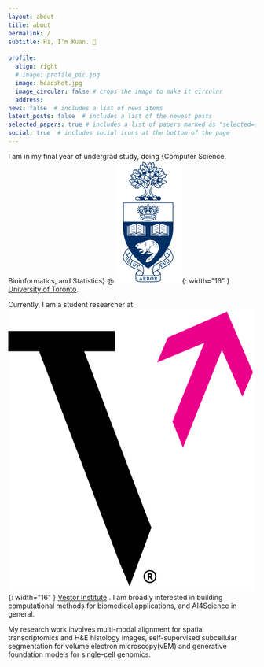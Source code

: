 ```yaml
---
layout: about
title: about
permalink: /
subtitle: Hi, I'm Kuan. 👋

profile:
  align: right
  # image: profile_pic.jpg
  image: headshot.jpg
  image_circular: false # crops the image to make it circular
  address: 
news: false  # includes a list of news items
latest_posts: false  # includes a list of the newest posts
selected_papers: true # includes a list of papers marked as "selected={true}"
social: true  # includes social icons at the bottom of the page
---
```


I am in my final year of undergrad study, doing {Computer Science, Bioinformatics, and Statistics} @ ![](/assets/img/logo/Utoronto_coa.svg.png){: width="16" } [University of Toronto](https://www.utoronto.ca/). 

Currently, I am a student researcher at ![](/assets/img/logo/vector_logo.png){: width="16" } [Vector Institute](https://vectorinstitute.ai/) . I am broadly interested in building computational methods for biomedical applications, and AI4Science in general.

My research work involves multi-modal alignment for spatial transcriptomics and H&E histology images, self-supervised subcellular segmentation for volume electron microscopy(vEM) and generative foundation models for single-cell genomics.